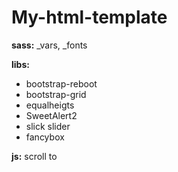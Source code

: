 # My-html-template

<b>sass:</b> _vars, _fonts <br>

<b>libs:</b>
<ul>
  <li>bootstrap-reboot</li>
  <li>bootstrap-grid</li>
  <li>equalheigts</li>
  <li>SweetAlert2</li>
  <li>slick slider</li>
  <li>fancybox</li>
 </ul>

<b>js:</b> scroll to

